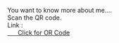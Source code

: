 You want to know more about me....<br>
Scan the QR code.<br>
Link : <br>
<a href ="https://github.com/komalsingh1606/Scan_me/blob/main/QR%20Code.jpg">&nbsp;&nbsp;&nbsp;&nbsp;&nbsp;&nbsp;Click for OR Code </a>
